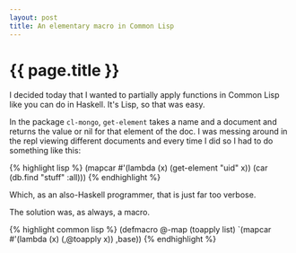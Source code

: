 ```yaml
---
layout: post
title: An elementary macro in Common Lisp
---
```


{{ page.title }}
====

I decided today that I wanted to partially apply functions in Common Lisp like you can do in Haskell.  It's Lisp, so that was easy.

In the package `cl-mongo`, `get-element` takes a name and a document and returns the value or nil for that element of the doc.  I was messing around in the repl viewing different documents and every time I did so I had to do something like this:

{% highlight lisp %}
(mapcar #'(lambda (x) (get-element "uid" x)) (car (db.find "stuff" :all)))
{% endhighlight %}

Which, as an also-Haskell programmer, that is just far too verbose.

The solution was, as always, a macro.

{% highlight common lisp %}
(defmacro @-map (toapply list)
  `(mapcar #'(lambda (x)
              (,@toapply x)) ,base))
{% endhighlight %}

